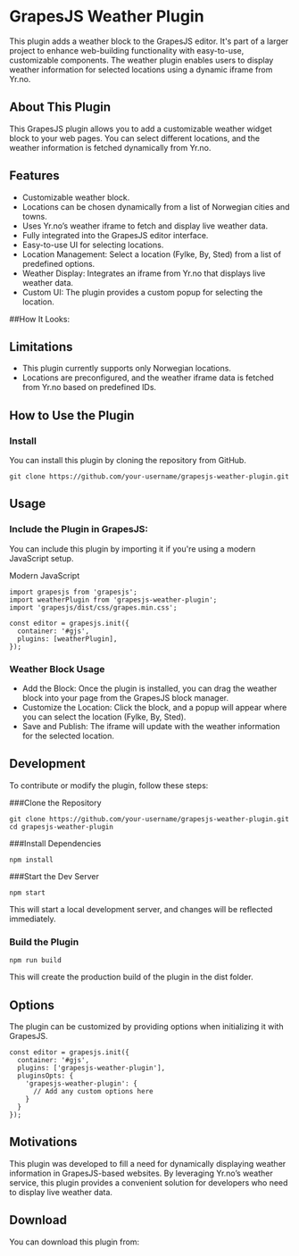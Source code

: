 # GrapesJS Weather Plugin
This plugin adds a weather block to the GrapesJS editor. It's part of a larger project to enhance web-building functionality with easy-to-use, customizable components. The weather plugin enables users to display weather information for selected locations using a dynamic iframe from Yr.no.

## About This Plugin
This GrapesJS plugin allows you to add a customizable weather widget block to your web pages. You can select different locations, and the weather information is fetched dynamically from Yr.no.

## Features
- Customizable weather block.
- Locations can be chosen dynamically from a list of Norwegian cities and towns.
- Uses Yr.no’s weather iframe to fetch and display live weather data.
- Fully integrated into the GrapesJS editor interface.
- Easy-to-use UI for selecting locations.
- Location Management: Select a location (Fylke, By, Sted) from a list of predefined options.
- Weather Display: Integrates an iframe from Yr.no that displays live weather data.
- Custom UI: The plugin provides a custom popup for selecting the location.

##How It Looks:


## Limitations
- This plugin currently supports only Norwegian locations.
- Locations are preconfigured, and the weather iframe data is fetched from Yr.no based on predefined IDs.

## How to Use the Plugin
### Install
You can install this plugin by cloning the repository from GitHub.

```
git clone https://github.com/your-username/grapesjs-weather-plugin.git
```

## Usage
### Include the Plugin in GrapesJS:
You can include this plugin by importing it if you're using a modern JavaScript setup.

Modern JavaScript
```
import grapesjs from 'grapesjs';
import weatherPlugin from 'grapesjs-weather-plugin';
import 'grapesjs/dist/css/grapes.min.css';

const editor = grapesjs.init({
  container: '#gjs',
  plugins: [weatherPlugin],
});
```

### Weather Block Usage
- Add the Block: Once the plugin is installed, you can drag the weather block into your page from the GrapesJS block manager.
- Customize the Location: Click the block, and a popup will appear where you can select the location (Fylke, By, Sted).
- Save and Publish: The iframe will update with the weather information for the selected location.

## Development
To contribute or modify the plugin, follow these steps:

###Clone the Repository
```
git clone https://github.com/your-username/grapesjs-weather-plugin.git
cd grapesjs-weather-plugin
```
###Install Dependencies
```
npm install
```

###Start the Dev Server
```
npm start
```
This will start a local development server, and changes will be reflected immediately.

### Build the Plugin
```
npm run build
```
This will create the production build of the plugin in the dist folder.

## Options
The plugin can be customized by providing options when initializing it with GrapesJS.

```
const editor = grapesjs.init({
  container: '#gjs',
  plugins: ['grapesjs-weather-plugin'],
  pluginsOpts: {
    'grapesjs-weather-plugin': {
      // Add any custom options here
    }
  }
});
```

## Motivations
This plugin was developed to fill a need for dynamically displaying weather information in GrapesJS-based websites. By leveraging Yr.no’s weather service, this plugin provides a convenient solution for developers who need to display live weather data.

## Download
You can download this plugin from:


